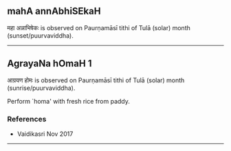 ## mahA annAbhiSEkaH

महा अन्नाभिषेकः is observed on Paurṇamāsī tithi of Tulā (solar) month (sunset/puurvaviddha).


---
## AgrayaNa hOmaH 1

आग्रयण होमः is observed on Paurṇamāsī tithi of Tulā (solar) month (sunrise/puurvaviddha).

Perform `homa' with fresh rice from paddy.
### References
* Vaidikasri Nov 2017

---
